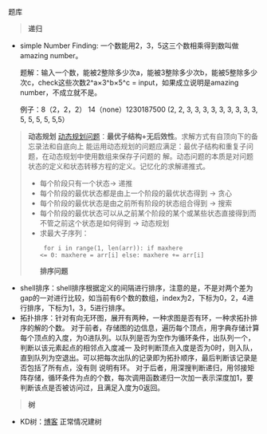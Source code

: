 题库

> **递归**

- simple Number Finding: 一个数能用2，3，5这三个数相乘得到数叫做amazing number。

  题解：输入一个数，能被2整除多少次a，能被3整除多少次b，能被5整除多少次c，check这些次数2^a×3^b×5^c = input，如果成立说明是amazing number，不成立就不是。

  例子：8（2，2，2） 14（none）1230187500 (2, 2, 3, 3, 3, 3, 3, 3, 3, 3, 3, 5, 5, 5, 5, 5,5） 

> **动态规划**
>   [动态规划问题](https://www.zhihu.com/question/23995189)：**最优子结构+无后效性**。求解方式有自顶向下的备忘录法和自底向上
>   能运用动态规划的问题应满足：最优子结构和重复子问题，在动态规划中使用数组来保存子问题的
>   解。动态问题的本质是对问题状态的定义和状态转移方程的定义。记忆化的求解递推式。
>
> - 每个阶段只有一个状态-> 递推
> - 每个阶段的最优状态都是由上一个阶段的最优状态得到 -> 贪心
> - 每个阶段的最优状态是由之前所有阶段的状态组合得到 -> 搜索
> - 每个阶段的最优状态可以从之前某个阶段的某个或某些状态直接得到而不管之前这个状态是如何得到 -> 动态规划
> - 求最大子序列：<pre><code>  for i in range(1, len(arr)):
>       if maxhere <= 0:
>           maxhere = arr[i]
>       else:
>           maxhere += arr[i]
>    </pre></code>
>   **排序问题**

- shell排序：shell排序根据定义的间隔进行排序，注意的是，不是对两个差为gap的一对进行比较，如当前有6个数的数组，index为2，下标为0，2，4进行排序，下标为1，3，5进行排序。
- 拓扑排序：针对有向无环图，展开有两种，一种求图是否有环，一种求拓扑排序的解的个数。
  对于前者，存储图的边信息，遍历每个顶点，用字典存储计算每个顶点的入度，为0进队列。以队列是否为空作为循环条件，出队列一个，判断以该元素起点的相邻点入度减一
  及时判断顶点入度是否为0时，则入队，直到队列为空退出。可以把每次出队的记录即为拓扑顺序，最后判断该记录是否包括了所有点，没有则
  说明有环。 对于后者，用深搜判断递归，用邻接矩阵存储，循环条件为点的个数，每次调用函数递归一次加一表示深度加1，要判断该点是否被访问过，且满足入度为0返回。

> **树**

- KD树：[博客](http://www.cnblogs.com/lysuns/articles/4710712.html) 正常情况建树